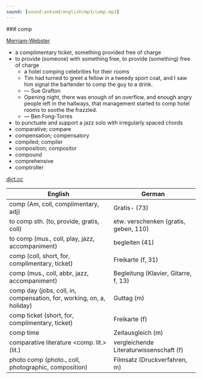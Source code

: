 ```yaml
---
sound: [sound:ankimd/english/mp3/comp.mp3]
---
```


\### comp

[Merriam-Webster](https://www.merriam-webster.com/dictionary/comp)

- a complimentary ticket, something provided free of charge
- to provide (someone) with something free, to provide (something) free of charge
    - a hotel comping celebrities for their rooms
    - Tim had turned to greet a fellow in a tweedy sport coat, and I saw him signal the bartender to comp the guy to a drink.
    - — Sue Grafton
    - Opening night, there was enough of an overflow, and enough angry people left in the hallways, that management started to comp hotel rooms to soothe the frazzled.
    - — Ben Fong-Torres
- to punctuate and support a jazz solo with irregularly spaced chords
- comparative; compare
- compensation; compensatory
- compiled; compiler
- composition; compositor
- compound
- comprehensive
- comptroller

[dict.cc](https://www.dict.cc/comp)

| English        | German       |
| -------------- | ------------ |
| comp (Am, coll, complimentary, adj) | Gratis- (73) |
| to comp sth. (to, provide, gratis, coll) | etw. verschenken (gratis, geben, 110) |
| to comp (mus., coll, play, jazz, accompaniment) | begleiten (41) |
| comp (coll, short, for, complimentary, ticket) | Freikarte (f, 31) |
| comp (mus., coll, abbr, jazz, accompaniment) | Begleitung (Klavier, Gitarre, f, 13) |
| comp day (jobs, coll, in, compensation, for, working, on, a, holiday) | Guttag (m) |
| comp ticket (short, for, complimentary, ticket) | Freikarte (f) |
| comp time | Zeitausgleich (m) |
| comparative literature <comp. lit.> (lit.) | vergleichende Literaturwissenschaft (f) |
| photo comp (photo., coll, photographic, composition) | Filmsatz (Druckverfahren, m) |
